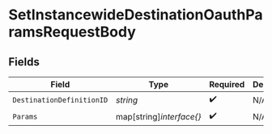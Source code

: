 # SetInstancewideDestinationOauthParamsRequestBody


## Fields

| Field                     | Type                      | Required                  | Description               |
| ------------------------- | ------------------------- | ------------------------- | ------------------------- |
| `DestinationDefinitionID` | *string*                  | :heavy_check_mark:        | N/A                       |
| `Params`                  | map[string]*interface{}*  | :heavy_check_mark:        | N/A                       |
